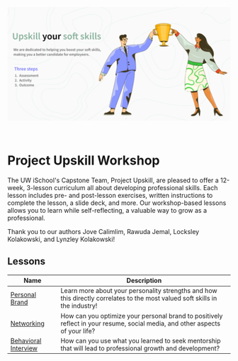 <img
  src="photos/banner.png"
/>

</br>

# Project Upskill Workshop

The UW iSchool's Capstone Team, Project Upskill, are pleased to offer a 12-week, 3-lesson curriculum all about developing professional skills. Each lesson includes pre- and post-lesson exercises, written instructions to complete the lesson, a slide deck, and more. Our workshop-based lessons allows you to learn while self-reflecting, a valuable way to grow as a professional.

Thank you to our authors Jove Calimlim, Rawuda Jemal, Locksley Kolakowski, and Lynzley Kolakowski!

## Lessons
| Name      | Description |
| ----------- | ----------- |
| [Personal Brand](https://github.com/lynzley/project-upskill-workshop/tree/main/Lesson%202/LinkedIn)      | Learn more about your personality strengths and how this directly correlates to the most valued soft skills in the industry!       |
| [Networking](https://github.com/lynzley/project-upskill-workshop/tree/main/Lesson%203)    | How can you optimize your personal brand to positively reflect in your resume, social media, and other aspects of your life?        |
| [Behavioral Interview](https://github.com/lynzley/project-upskill-workshop/blob/main/Lesson%203)    | How can you use what you learned to seek mentorship that will lead to professional growth and development?        |
